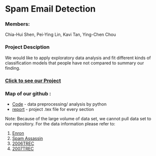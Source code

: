 # Spam Email Detection

### Members:
Chia-Hui Shen, Pei-Ying Lin, Kavi Tan, Ying-Chen Chou

### Project Desciption

We would like to apply exploratory data analysis and fit different kinds of classification models that people have not compared to summary our finding. 

### [Click to see our Project](report/main.pdf)

### Map of our github : 

- [Code](Code) - data preprocessing/ analysis by python
- [report](report) -  project .tex file for every section

Note: Because of the large volume of data set, we cannot pull data set to our repository. For the data information please refer to:
1. [Enron](http://csmining.org/index.php/enron-spam-datasets.html)
2. [Spam Assassin](http://csmining.org/index.php/spam-assassin-datasets.html)
3. [2006TREC](http://plg.uwaterloo.ca/~gvcormac/treccorpus06/)
4. [2007TREC](http://plg.uwaterloo.ca/~gvcormac/treccorpus07/)

